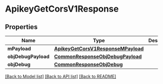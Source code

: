 # ApikeyGetCorsV1Response

## Properties
Name | Type | Description | Notes
------------ | ------------- | ------------- | -------------
**mPayload** | [**ApikeyGetCorsV1ResponseMPayload**](ApikeyGetCorsV1ResponseMPayload.md) |  | 
**objDebugPayload** | [**CommonResponseObjDebugPayload**](CommonResponseObjDebugPayload.md) |  | [optional] 
**objDebug** | [**CommonResponseObjDebug**](CommonResponseObjDebug.md) |  | [optional] 

[[Back to Model list]](../README.md#documentation-for-models) [[Back to API list]](../README.md#documentation-for-api-endpoints) [[Back to README]](../README.md)


